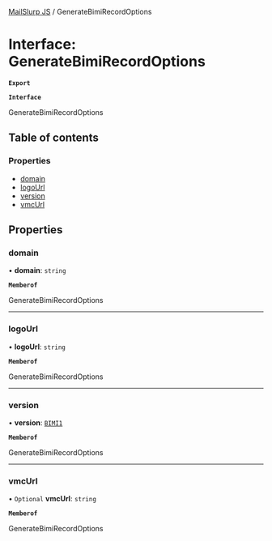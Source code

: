 [MailSlurp JS](../README.md) / GenerateBimiRecordOptions

# Interface: GenerateBimiRecordOptions

**`Export`**

**`Interface`**

GenerateBimiRecordOptions

## Table of contents

### Properties

- [domain](GenerateBimiRecordOptions.md#domain)
- [logoUrl](GenerateBimiRecordOptions.md#logourl)
- [version](GenerateBimiRecordOptions.md#version)
- [vmcUrl](GenerateBimiRecordOptions.md#vmcurl)

## Properties

### domain

• **domain**: `string`

**`Memberof`**

GenerateBimiRecordOptions

___

### logoUrl

• **logoUrl**: `string`

**`Memberof`**

GenerateBimiRecordOptions

___

### version

• **version**: [`BIMI1`](../enums/GenerateBimiRecordOptionsVersionEnum.md#bimi1)

**`Memberof`**

GenerateBimiRecordOptions

___

### vmcUrl

• `Optional` **vmcUrl**: `string`

**`Memberof`**

GenerateBimiRecordOptions
